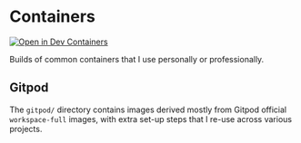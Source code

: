 # Containers

[![Open in Dev Containers](https://img.shields.io/static/v1?label=Dev%20Containers&message=Open&color=blue&logo=visualstudiocode)](https://vscode.dev/redirect?url=vscode://ms-vscode-remote.remote-containers/cloneInVolume?url=https://github.com/allezxandre/containers.git)

Builds of common containers that I use personally or professionally.

## Gitpod

The `gitpod/` directory contains images derived mostly from Gitpod official `workspace-full` images,
with extra set-up steps that I re-use across various projects.
